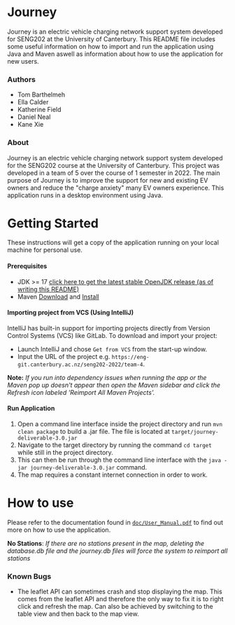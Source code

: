 # Journey

Journey is an electric vehicle charging network support system developed for SENG202 at the University of Canterbury.
This README file includes some useful information on how to import and run the application using Java and Maven aswell as information about how to use the application for new users.

### Authors
- Tom Barthelmeh
- Ella Calder
- Katherine Field
- Daniel Neal
- Kane Xie

### About
Journey is an electric vehicle charging network support system developed for the SENG202 course at the University of Canterbury. This project was developed in a team of 5 over the course of 1 semester in 2022. The main purpose of Journey is to improve the support for new and existing EV owners and reduce the "charge anxiety" many EV owners experience. This application runs in a desktop environment using Java.


# Getting Started
These instructions will get a copy of the application running on your local machine for personal use.

#### Prerequisites
- JDK >= 17 [click here to get the latest stable OpenJDK release (as of writing this README)](https://jdk.java.net/18/)
- Maven [Download](https://maven.apache.org/download.cgi) and [Install](https://maven.apache.org/install.html)

#### Importing project from VCS (Using IntelliJ)
IntelliJ has built-in support for importing projects directly from Version Control Systems (VCS) like GitLab.
To download and import your project:

- Launch IntelliJ and chose `Get from VCS` from the start-up window.
- Input the URL of the project e.g. `https://eng-git.canterbury.ac.nz/seng202-2022/team-4`.

**Note:** *If you run into dependency issues when running the app or the Maven pop up doesn't appear then open the Maven sidebar and click the Refresh icon labeled 'Reimport All Maven Projects'.*


#### Run Application
1. Open a command line interface inside the project directory and run `mvn clean package` to build a .jar file. The file is located at `target/journey-deliverable-3.0.jar`
2. Navigate to the target directory by running the command `cd target` while still in the project directory.
3. This can then be run through the command line interface with the `java -jar journey-deliverable-3.0.jar` command.
4. The map requires a constant internet connection in order to work.



# How to use

Please refer to the documentation found in [`doc/User_Manual.pdf`](../master/doc/User_Manual.pdf) to find out more on how to use the application.

**No Stations**: *If there are no stations present in the map, deleting the database.db file and the journey.db files will force the system to reimport all stations*

### Known Bugs
- The leaflet API can sometimes crash and stop displaying the map. This comes from the leaflet API and therefore the only way to fix it
is to right click and refresh the map. Can also be achieved by switching to the table view and then back to the map view.
